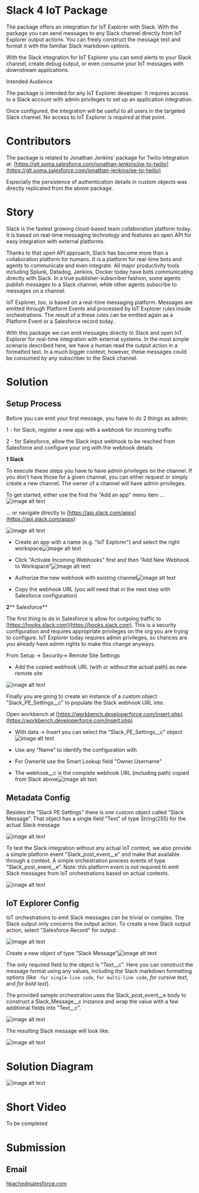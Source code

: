 # Slack 4 IoT Package

The package offers an integration for IoT Explorer with Slack. With the package you can send messages to any Slack channel directly from IoT Explorer output actions. You can freely construct the message text and format it with the familiar Slack markdown options.

With the Slack integration for IoT Explorer you can send alerts to your Slack channel, create debug output, or even consume your IoT messages with downstream applications. 

Intended Audience

The package is intended for any IoT Explorer developer. It requires access to a Slack account with admin privileges to set up an application integration.

Once configured, the integration will be useful to all users in the targeted Slack channel. No access to IoT Explorer is required at that point.

# Contributors

The package is related to Jonathan Jenkins’ package for Twilio integration at: [https://git.soma.salesforce.com/jonathan-jenkins/pe-to-twilio](https://git.soma.salesforce.com/jonathan-jenkins/pe-to-twilio)

Especially the persistence of authentication details in custom objects was directly replicated from the above package.

# Story

Slack is the fastest growing cloud-based team collaboration platform today. It is based on real-time messaging technology and features an open API for easy integration with external platforms. 

Thanks to that open API approach, Slack has become more than a collaboration platform for humans. It is a platform for real-time bots and agents to communicate and even integrate. All major productivity tools including Splunk, Datadog, Jenkins, Docker today have bots communicating directly with Slack. In a true publisher-subscriber fashion, some agents publish messages to a Slack channel, while other agents subscribe to messages on a channel.

IoT Explorer, too,  is based on a real-time messaging platform. Messages are emitted through Platform Events and processed by IoT Explorer rules inside orchestrations. The result of a these rules can be emitted again as a Platform Event or a Salesforce record today.

WIth this package we can emit messages directly to Slack and open IoT Explorer for real-time integration with external systems. In the most simple scenario described here, we have a human read the output action in a formatted text. In a much bigger context, however, these messages could be consumed by any subscriber to the Slack channel.

# Solution

## Setup Process

Before you can emit your first message, you have to do 2 things as admin:

1 - for Slack, register a new app with a webhook for incoming traffic

2 - for Salesforce, allow the Slack input webhook to be reached from Salesforce and configure your org with the webhook details

**1 Slack**

To execute these steps you have to have admin privileges on the channel. If you don’t have those for a given channel, you can either request or simply create a new channel. The owner of a channel will have admin privileges.

To get started, either use the find the "Add an app" menu item ...![image alt text](image_0.png)

… or navigate directly to [https://api.slack.com/apps](https://api.slack.com/apps)

![image alt text](image_1.png)

* Create an app with a name (e.g. "IoT Explorer") and select the right workspace![image alt text](image_2.png)

* Click "Activate Incoming Webhooks" first and then “Add New Webhook to Workspace”![image alt text](image_3.png)

* Authorize the new webhook with existing channel![image alt text](image_4.png)

* Copy the webhook URL (you will need that in the next step with Salesforce configuration)

**2**** Salesforce**

The first thing to do in Salesforce is allow for outgoing traffic to [https://hooks.slack.com](https://hooks.slack.com). This is a security configuration and requires appropriate privileges on the org you are trying to configure. IoT Explorer today requires admin privileges, so chances are you already have admin rights to make this change anyways.

From Setup → Security→ Remote Site Settings

* Add the copied webhook URL (with or without the actual path) as new remote site

![image alt text](image_5.png)

Finally you are going to create an instance of a custom object "Slack_PE_Settings__c" to populate the Slack webhook URL into.

Open workbench at [https://workbench.developerforce.com/insert.php](https://workbench.developerforce.com/insert.php)

* With data → Insert you can select the "Slack_PE_Settings__c" object![image alt text](image_6.png)

* Use any "Name" to identify the configuration with

* For OwnerId use the Smart Lookup field "Owner.Username"

* The webhook__c is the complete webhook URL (including path) copied from Slack above![image alt text](image_7.png)

## Metadata Config

Besides the "Slack PE Settings" there is one custom object called “Slack Message”. That object has a single field “Text” of type String(255) for the actual Slack message.

![image alt text](image_8.png)

To test the Slack integration without any actual IoT context, we also provide a simple platform event "Slack_post_event__e" and make that available through a context. A simple orchestration process events of type “Slack_post_event__e”. Note: this platform event is not required to emit Slack messages from IoT orchestrations based on actual contexts.

![image alt text](image_9.png) 

## IoT Explorer Config

IoT orchestrations to emit Slack messages can be trivial or complex. The Slack output only concerns the output action. To create a new Slack output action, select "Salesforce Record" for output.

![image alt text](image_10.png)

Create a new object of type "Slack Message"![image alt text](image_11.png)

The only required field to the object is "Text__c". Here you can construct the message format using any values, including the Slack markdown formatting options (like ` for single-line code`, ```for multi-line code```, _for cursive text_, and *for bold text*).

The provided sample orchestration uses the Slack_post_event__e body to construct a Slack_Message__c instance and wrap the value with a few additional fields into "Text__c". 

![image alt text](image_12.png)

The resulting Slack message will look like:

![image alt text](image_13.png)

# Solution Diagram

![image alt text](image_14.png) 

# Short Video

To be completed

# Submission

## Email

hkache@salesforce.com

